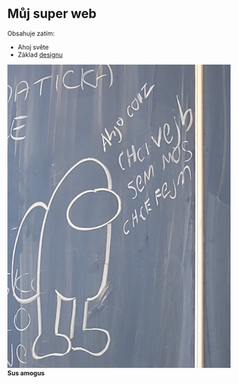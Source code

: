 # Můj super web
Obsahuje zatím:
* Ahoj světe
* Základ [designu](https://cs.wikipedia.org/wiki/Design)

![Sus](/sus.jpg)
**Sus amogus**